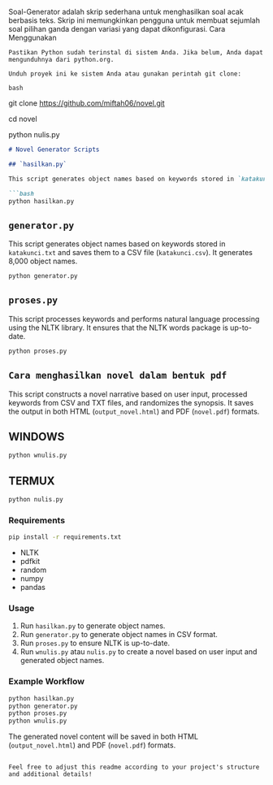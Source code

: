 Soal-Generator adalah skrip sederhana untuk menghasilkan soal acak berbasis teks. Skrip ini memungkinkan pengguna untuk membuat sejumlah soal pilihan ganda dengan variasi yang dapat dikonfigurasi.
Cara Menggunakan

    Pastikan Python sudah terinstal di sistem Anda. Jika belum, Anda dapat mengunduhnya dari python.org.

    Unduh proyek ini ke sistem Anda atau gunakan perintah git clone:

    bash
git clone https://github.com/miftah06/novel.git

cd novel

python nulis.py

```markdown
# Novel Generator Scripts

## `hasilkan.py`

This script generates object names based on keywords stored in `katakunci.txt`. It generates 10,000 object names and saves them to `katakunci.txt`.

```bash
python hasilkan.py
```

## `generator.py`

This script generates object names based on keywords stored in `katakunci.txt` and saves them to a CSV file (`katakunci.csv`). It generates 8,000 object names.

```bash
python generator.py
```

## `proses.py`

This script processes keywords and performs natural language processing using the NLTK library. It ensures that the NLTK words package is up-to-date.

```bash
python proses.py
```

## `Cara menghasilkan novel dalam bentuk pdf`

This script constructs a novel narrative based on user input, processed keywords from CSV and TXT files, and randomizes the synopsis. It saves the output in both HTML (`output_novel.html`) and PDF (`novel.pdf`) formats.

## WINDOWS

```bash
python wnulis.py
```
## TERMUX


```bash
python nulis.py
```

### Requirements


```bash
pip install -r requirements.txt
```

- NLTK
- pdfkit
- random
- numpy
- pandas

### Usage

1. Run `hasilkan.py` to generate object names.
2. Run `generator.py` to generate object names in CSV format.
3. Run `proses.py` to ensure NLTK is up-to-date.
4. Run `wnulis.py` atau `nulis.py` to create a novel based on user input and generated object names.

### Example Workflow

```bash
python hasilkan.py
python generator.py
python proses.py
python wnulis.py
```

The generated novel content will be saved in both HTML (`output_novel.html`) and PDF (`novel.pdf`) formats.
```

Feel free to adjust this readme according to your project's structure and additional details!